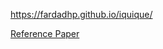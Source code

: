 https://fardadhp.github.io/iquique/

[Reference Paper](https://doi.org/10.1016/j.firesaf.2021.103322)
